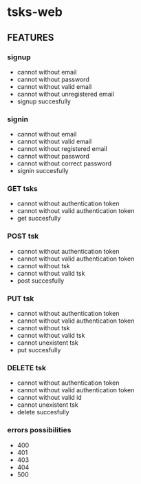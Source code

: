 # tsks-web

## FEATURES

### signup
- cannot without email
- cannot without password
- cannot without valid email
- cannot without unregistered email
- signup succesfully

### signin
- cannot without email
- cannot without valid email
- cannot without registered email
- cannot without password
- cannot without correct password
- signin succesfully

### GET tsks
- cannot without authentication token
- cannot without valid authentication token
- get succesfully

### POST tsk
- cannot without authentication token
- cannot without valid authentication token
- cannot without tsk
- cannot without valid tsk
- post succesfully

### PUT tsk
- cannot without authentication token
- cannot without valid authentication token
- cannot without tsk
- cannot without valid tsk
- cannot unexistent tsk
- put succesfully

### DELETE tsk
- cannot without authentication token
- cannot without valid authentication token
- cannot without valid id
- cannot unexistent tsk
- delete succesfully

### errors possibilities
- 400
- 401
- 403
- 404
- 500
